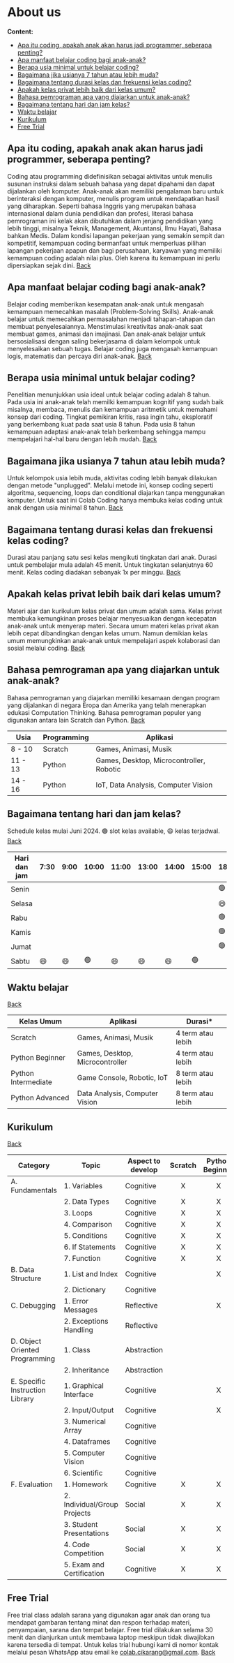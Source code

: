 # About us
<!-- headings -->
<a id="item-0"></a>
**Content:**
- [Apa itu coding, apakah anak akan harus jadi programmer, seberapa penting?](#item-1)
- [Apa manfaat belajar coding bagi anak-anak?](#item-2)
- [Berapa usia minimal untuk belajar coding?](#item-3)
- [Bagaimana jika usianya 7 tahun atau lebih muda?](#item-4)
- [Bagaimana tentang durasi kelas dan frekuensi kelas coding?](#item-5)
- [Apakah kelas privat lebih baik dari kelas umum?](#item-6)
- [Bahasa pemrograman apa yang diajarkan untuk anak-anak?](#item-7)
- [Bagaimana tentang hari dan jam kelas?](#item-8)
- [Waktu belajar](#item-11)
- [Kurikulum](#item-12)
- [Free Trial](#item-13)

<!-- headings -->
<a id="item-1"></a>
## Apa itu coding, apakah anak akan harus jadi programmer, seberapa penting?
Coding atau programming didefinisikan sebagai aktivitas untuk menulis susunan instruksi dalam sebuah bahasa yang dapat dipahami dan dapat dijalankan oleh komputer. Anak-anak akan memiliki pengalaman baru untuk berinteraksi dengan komputer, menulis program untuk mendapatkan hasil yang diharapkan. Seperti bahasa Inggris yang merupakan bahasa internasional dalam dunia pendidikan dan profesi, literasi bahasa pemrograman ini kelak akan dibutuhkan dalam jenjang pendidikan yang lebih tinggi, misalnya Teknik, Management, Akuntansi, Ilmu Hayati, Bahasa bahkan Medis. Dalam kondisi lapangan pekerjaan yang semakin sempit dan kompetitif, kemampuan coding bermanfaat untuk memperluas pilihan lapangan pekerjaan apapun dan bagi perusahaan, karyawan yang memiliki kemampuan coding adalah nilai plus. Oleh karena itu kemampuan ini perlu dipersiapkan sejak dini. [Back](#item-0)

<a id="item-2"></a>
## Apa manfaat belajar coding bagi anak-anak?
Belajar coding memberikan kesempatan anak-anak untuk mengasah kemampuan memecahkan masalah (Problem-Solving Skills). Anak-anak belajar untuk memecahkan permasalahan menjadi tahapan-tahapan dan membuat penyelesaiannya. Menstimulasi kreativitas anak-anak saat membuat games, animasi dan imajinasi. Dan anak-anak belajar untuk bersosialisasi dengan saling bekerjasama di dalam kelompok untuk menyelesaikan sebuah tugas. Belajar coding juga mengasah kemampuan logis, matematis dan percaya diri anak-anak. [Back](#item-0)

<a id="item-3"></a>
## Berapa usia minimal untuk belajar coding?
Penelitian menunjukkan usia ideal untuk belajar coding adalah 8 tahun. Pada usia ini anak-anak telah memilki kemampuan kognitif yang sudah baik misalnya, membaca, menulis dan kemampuan aritmetik untuk memahami konsep dari coding. Tingkat pemikiran kritis, rasa ingin tahu, eksploratif yang berkembang kuat pada saat usia 8 tahun. Pada usia 8 tahun kemampuan adaptasi anak-anak telah berkembang sehingga mampu mempelajari hal-hal baru dengan lebih mudah. [Back](#item-0)

<a id="item-4"></a>
## Bagaimana jika usianya 7 tahun atau lebih muda?
Untuk kelompok usia lebih muda, aktivitas coding lebih banyak dilakukan dengan metode "unplugged". Melalui metode ini, konsep coding seperti algoritma, sequencing, loops dan conditional diajarkan tanpa menggunakan komputer. Untuk saat ini Colab Coding hanya membuka kelas coding untuk anak dengan usia minimal 8 tahun. [Back](#item-0)

<a id="item-5"></a>
## Bagaimana tentang durasi kelas dan frekuensi kelas coding?
Durasi atau panjang satu sesi kelas mengikuti tingkatan dari anak. Durasi untuk pembelajar mula adalah 45 menit. Untuk tingkatan selanjutnya 60 menit. Kelas coding diadakan sebanyak 1x per minggu. [Back](#item-0)

<a id="item-6"></a>
## Apakah kelas privat lebih baik dari kelas umum?
Materi ajar dan kurikulum kelas privat dan umum adalah sama. Kelas privat membuka kemungkinan proses belajar menyesuaikan dengan kecepatan anak-anak untuk menyerap materi. Secara umum materi kelas privat akan lebih cepat dibandingkan dengan kelas umum. Namun demikian kelas umum memungkinkan anak-anak untuk mempelajari aspek kolaborasi dan sosial melalui coding. [Back](#item-0)

<a id="item-7"></a>
## Bahasa pemrograman apa yang diajarkan untuk anak-anak?
Bahasa pemrograman yang diajarkan memiliki kesamaan dengan program yang dijalankan di negara Eropa dan Amerika yang telah menerapkan edukasi Computation Thinking.  Bahasa pemrograman populer yang digunakan antara lain Scratch dan Python. [Back](#item-0)

| Usia    | Programming | Aplikasi                                 |
|---------|-------------|------------------------------------------|
| 8 - 10  | Scratch     | Games, Animasi, Musik                    |
| 11 - 13 | Python      | Games, Desktop, Microcontroller, Robotic |
| 14 - 16 | Python      | IoT, Data Analysis, Computer Vision      |



<a id="item-8"></a>
## Bagaimana tentang hari dan jam kelas?
Schedule kelas mulai Juni 2024. 🟢 slot kelas available, 😄 kelas terjadwal. [Back](#item-0)

| Hari dan jam | 7:30    | 9:00    | 10:00          | 11:00   | 13:00   | 14:00   | 15:00          | 18:00          | 19:00          |
|--------------|---------|---------|----------------|---------|---------|---------|----------------|----------------|----------------|
| Senin        |         |         |                |         |         |         |                | 🟢 | 🟢 |
| Selasa       |         |         |                |         |         |         |                | :smile:        | 🟢 |
| Rabu         |         |         |                |         |         |         |                | 🟢 | 🟢 |
| Kamis        |         |         |                |         |         |         |                | 🟢 | 🟢 |
| Jumat        |         |         |                |         |         |         |                | 🟢 | 🟢 |
| Sabtu        | :smile: | :smile: | 🟢 | :smile: | :smile: | :smile: | 🟢 |                |                |


<a id="item-11"></a>
## Waktu belajar
[Back](#item-0)


| Kelas Umum                                     | Aplikasi                        | Durasi*           |
|------------------------------------------------|---------------------------------|-------------------|
| Scratch                                        | Games, Animasi, Musik           | 4 term atau lebih |
| Python Beginner                                | Games, Desktop, Microcontroller | 4 term atau lebih |
| Python Intermediate                            | Game Console, Robotic, IoT      | 8 term atau lebih |
| Python Advanced                                | Data Analysis, Computer Vision  | 8 term atau lebih |


<a id="item-12"></a>
## Kurikulum
[Back](#item-0)

| Category                        | Topic                        | Aspect to develop | Scratch | Python Beginner | Python Intermediate | Python Advanced |
|---------------------------------|------------------------------|-------------------|:---------:|:-----------------:|:---------------------:|:-----------------:|
| A. Fundamentals                 | 1. Variables                 | Cognitive         | X       | X               | X                   | X               |
|                                 | 2. Data Types                | Cognitive         | X       | X               | X                   | X               |
|                                 | 3. Loops                     | Cognitive         | X       | X               | X                   | X               |
|                                 | 4. Comparison                | Cognitive         | X       | X               | X                   | X               |
|                                 | 5. Conditions                | Cognitive         | X       | X               | X                   | X               |
|                                 | 6. If Statements             | Cognitive         | X       | X               | X                   | X               |
|                                 | 7. Function                  | Cognitive         | X       | X               | X                   | X               |
| B. Data Structure               | 1. List and Index            | Cognitive         |         | X               | X                   | X               |
|                                 | 2. Dictionary                | Cognitive         |         |                 | X                   | X               |
| C. Debugging                    | 1. Error Messages            | Reflective        |         | X               | X                   | X               |
|                                 | 2. Exceptions Handling       | Reflective        |         |                 | X                   | X               |
| D. Object Oriented Programming  | 1. Class                     | Abstraction       |         |                 |                     | X               |
|                                 | 2. Inheritance               | Abstraction       |         |                 |                     | X               |
| E. Specific Instruction Library | 1. Graphical Interface       | Cognitive         |         | X               |                     |                 |
|                                 | 2. Input/Output              | Cognitive         |         | X               | X                   |                 |
|                                 | 3. Numerical Array           | Cognitive         |         |                 |                     | X               |
|                                 | 4. Dataframes                | Cognitive         |         |                 |                     | X               |
|                                 | 5. Computer Vision           | Cognitive         |         |                 |                     | X               |
|                                 | 6. Scientific                | Cognitive         |         |                 |                     | X               |
| F. Evaluation                   | 1. Homework                  | Cognitive         | X       | X               | X                   | X               |
|                                 | 2. Individual/Group Projects | Social            | X       | X               | X                   | X               |
|                                 | 3. Student Presentations     | Social            | X       | X               | X                   | X               |
|                                 | 4. Code Competition          | Social            | X       | X               | X                   | X               |
|                                 | 5. Exam and Certification    | Cognitive         | X       | X               | X                   | X               |

<a id="item-13"></a>
## Free Trial
Free trial class adalah sarana yang digunakan agar anak dan orang tua mendapat gambaran tentang minat dan respon terhadap materi, penyampaian, sarana dan tempat belajar. Free trial dilakukan selama 30 menit dan dianjurkan untuk membawa laptop meskipun tidak diwajibkan karena tersedia di tempat. Untuk kelas trial hubungi kami di nomor kontak melalui pesan WhatsApp atau email ke colab.cikarang@gmail.com.
[Back](#item-0)
